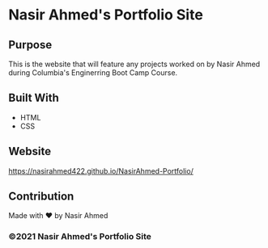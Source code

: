 # Nasir Ahmed's Portfolio Site

## Purpose
This is the website that will feature any projects worked on by Nasir Ahmed during Columbia's Enginerring Boot Camp Course.

## Built With
* HTML
* CSS

## Website
https://nasirahmed422.github.io/NasirAhmed-Portfolio/

## Contribution
Made with ❤️ by Nasir Ahmed

### ©️2021 Nasir Ahmed's Portfolio Site